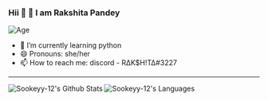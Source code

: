 ### Hii 👋 👋 I am Rakshita Pandey 
![Age](https://img.shields.io/badge/Age-15-ff1493)

- 🌱 I’m currently learning python
- 😄 Pronouns: she/her
- 📫 How to reach me: discord - R∆K$H!T∆#3227
---

<img align="left" alt="Sookeyy-12's Github Stats" src="https://github-readme-stats.vercel.app/api?username=RAK5H1TA&theme=radical&show_icons=true"/>

<img align="left" alt="Sookeyy-12's Languages" src="https://github-readme-stats.vercel.app/api/top-langs/?username=RAK5H1TA&layout=compact&theme=radical"/>

<!--
**RAK5H1TA/RAK5H1TA** is a ✨ _special_ ✨ repository because its `README.md` (this file) appears on your GitHub profile.

Here are some ideas to get you started:

- 🔭 I’m currently working on ...
- 🌱 I’m currently learning ...
- 👯 I’m looking to collaborate on ...
- 🤔 I’m looking for help with ...
- 💬 Ask me about ...
- 📫 How to reach me: ...
- 😄 Pronouns: ...
- ⚡ Fun fact: ...
-->
